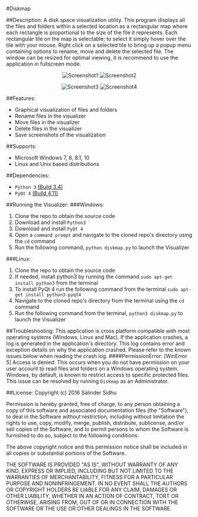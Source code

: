 #Diskmap

##Description:
A disk space visualization utility. This program displays all the files and folders within a selected location as a rectangular map where each rectangle is proportional to the size of the file it represents. Each rectangular tile on the map is selectable; to select it simply hover over the tile with your mouse. Right click on a selected tile to bring up a popup menu containing options to rename, move and delete the selected file. The window can be resized for optimal viewing, it is recommend to use the application in fullscreen mode.

<p align="center">
	<img src="http://i1379.photobucket.com/albums/ah129/SalinderSid/screenshot1_zpskvquake8.png" alt="Screenshot1"/>
	<img src="http://i1379.photobucket.com/albums/ah129/SalinderSid/screenshot2_zpsl4nykbty.png" alt="Screenshot2"/>
</p>
<p align="center">
	<img src="http://i1379.photobucket.com/albums/ah129/SalinderSid/screenshot3_zpsooobtszu.png" alt="Screenshot3"/>
	<img src="http://i1379.photobucket.com/albums/ah129/SalinderSid/screenshot4_zpsw7a5vkdx.png" alt="Screenshot4"/>
</p>

##Features:
- Graphical visualization of files and folders
- Rename files in the visualizer
- Move files in the visualizer
- Delete files in the visualizer
- Save screenshots of the visualization

##Supports:
- Microsoft Windows 7, 8, 8.1, 10
- Linux and Unix based distributions

##Dependencies:
- `Python 3` [(Build 3.4)](https://www.python.org/downloads/)
- `PyQt 4` [(Build 4.11)](https://riverbankcomputing.com/software/pyqt/download)

##Running the Visualizer:
###Windows:
1. Clone the repo to obtain the source code
2. Download and install `Python3`
3. Download and install `PyQt 4`
4. Open a `command prompt` and navigate to the cloned repo's directory using the `cd` command
5. Run the following command, `python diskmap.py` to launch the Visualizer

###Linux:
1. Clone the repo to obtain the source code
2. If needed, install python3 by running the command `sudo apt-get install python3` from the terminal
3. To install PyQt 4 run the following command from the terminal `sudo apt-get install python3-pyqt4`
4. Navigate to the cloned repo's directory from the terminal using the `cd` command
5. Run the following command from the terminal, `python3 diskmap.py` to launch the Visualizer

##Troubleshooting:
This application is cross platform compatible with most operating systems (Windows, Linux and Mac). If the application crashes, a log is generated in the application's directory. This log contains error and exception details on why the application crashed. Please refer to the known issues below when reading the crash log.
####PermissionError: [WinError 5] Access is denied:
This occurs when you do not have permission on your user account to read files and folders on a Windows operating system. Windows, by default, is known to restrict access to specific protected files. This issue can be resolved by running `Diskmap` as an Administrator.

##License:
Copyright (c) 2016 Salinder Sidhu

Permission is hereby granted, free of charge, to any person obtaining a copy of this software and associated documentation files (the "Software"), to deal in the Software without restriction, including without limitation the rights to use, copy, modify, merge, publish, distribute, sublicense, and/or sell copies of the Software, and to permit persons to whom the Software is furnished to do so, subject to the following conditions:

The above copyright notice and this permission notice shall be included in all copies or substantial portions of the Software.

THE SOFTWARE IS PROVIDED "AS IS", WITHOUT WARRANTY OF ANY KIND, EXPRESS OR IMPLIED, INCLUDING BUT NOT LIMITED TO THE WARRANTIES OF MERCHANTABILITY, FITNESS FOR A PARTICULAR PURPOSE AND NONINFRINGEMENT. IN NO EVENT SHALL THE AUTHORS OR COPYRIGHT HOLDERS BE LIABLE FOR ANY CLAIM, DAMAGES OR OTHER LIABILITY, WHETHER IN AN ACTION OF CONTRACT, TORT OR OTHERWISE, ARISING FROM, OUT OF OR IN CONNECTION WITH THE SOFTWARE OR THE USE OR OTHER DEALINGS IN THE SOFTWARE.
